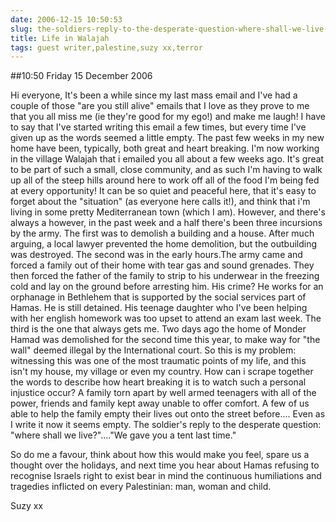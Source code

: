 ```yaml
---
date: 2006-12-15 10:50:53
slug: the-soldiers-reply-to-the-desperate-question-where-shall-we-live-we-gave-you-a-tent-last-time
title: Life in Walajah
tags: guest writer,palestine,suzy xx,terror
---
```


##10:50 Friday 15 December 2006

Hi everyone,
It's been a while since my last mass email and I've had a couple of
those "are you still alive" emails that I love as they prove to me
that you all miss me (ie they're good for my ego!) and make me laugh!
I have to say that I've started writing this email a few times, but
every time I've given up as the words seemed a little empty. The past
few weeks in my new home have been, typically, both great and heart
breaking. I'm now working in the village Walajah that i emailed you
all about a few weeks ago. It's great to be part of such a small,
close community, and as such I'm having to walk up all of the steep
hills around here to work off all of the food I'm being fed at every
opportunity! It can be so quiet and peaceful here, that it's easy to
forget about the "situation" (as everyone here calls it!), and think
that i'm living in some pretty Mediterranean town (which I am).
However,  and there's always a however, in the past week and a half
there's been three incursions by the army.
The first was to demolish a building and a house. After much arguing,
a local lawyer prevented the home demolition, but the outbuilding was
destroyed.
The second was in the early hours.The army came and forced a family
out of their home with tear gas and sound grenades. They then forced
the father of the family to strip to his underwear in the freezing
cold and lay on the ground before arresting him. His crime? He works
for an orphanage in Bethlehem that is supported by the social services
part of Hamas. He is still detained. His teenage daughter who I've
been helping with her english homework was too upset to attend an exam
last week.
The third is the one that always gets me. Two days ago the home of
Monder Hamad was demolished for the second time this year, to make way
for "the wall" deemed illegal by the International court. So this is
my problem: witnessing this was one of the most traumatic points of my
life, and this isn't my house, my village or even my country. How can
i scrape together the words to describe how heart breaking it is to
watch such a personal injustice occur? A family torn apart by well
armed teenagers with all of the power, friends and family kept away
unable to offer comfort. A few of us able to help the family empty
their lives out onto the street before.... Even as I write it now it
seems empty. The soldier's reply to the desperate question: "where
shall we live?"...."We gave you a tent last time."

So do me a favour, think about how this would make you feel, spare us
a thought over the holidays, and next time you hear about Hamas
refusing to recognise Israels right to exist bear in mind the
continuous humiliations and tragedies inflicted on every Palestinian:
man, woman and child.

Suzy xx

